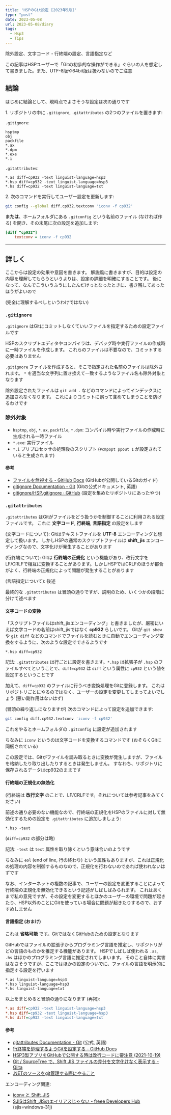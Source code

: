 ```yaml
---
title: 'HSPのGit設定 [2023年5月]'
type: "post"
date: 2023-05-08
url: 2023-05-08/diary
tags:
  - Hsp3
  - Tips
---
```


除外設定、文字コード・行終端の設定、言語指定など

<!--more-->

この記事はHSPユーザーで「Gitの初歩的な操作ができる」ぐらいの人を想定して書きました。また、UTF-8版や64bit版は扱わないのでご注意

## 結論

はじめに結論として、現時点でよさそうな設定は次の通りです

1\. リポジトリの中に `.gitignore`, `.gitattributes` の2つのファイルを置きます:

`.gitignore`:

```
hsptmp
obj
packfile
*.ax
*.dpm
*.exe
*.i
```

`.gitattributes`:

```
*.as diff=cp932 -text linguist-language=hsp3
*.hsp diff=cp932 -text linguist-language=hsp3
*.hs diff=cp932 -text linguist-language=txt
```

2\. 次のコマンドを実行してユーザー設定を更新します:

```sh
git config --global diff.cp932.textconv 'iconv -f cp932'
```

**または**、ホームフォルダにある `.gitconfig` という名前のファイル (なければ作る) を開き、その末尾に次の設定を追加します:

```ini
[diff "cp932"]
	textconv = iconv -f cp932
```

---

## 詳しく

ここからは設定の効果や意図を書きます。
解説風に書きますが、目的は設定の内容を理解してもらうというよりは、設定の詳細を明確にすることです。
後になって、なんでこういうふうにしたんだけっとなったときに、書き残してあったほうがよいので

(完全に理解するべしというわけではない)

### `.gitignore`

`.gitignore` はGitにコミットしなくていいファイルを指定するための設定ファイルです

HSPのスクリプトエディタやコンパイラは、デバッグ時や実行ファイルの作成時に一時ファイルを作成します。
これらのファイルは不要なので、コミットする必要はありません

`.gitignore` ファイルを作成すると、そこで指定された名前のファイルは除外されます。
`*` を適当な文字列に置き換えて一致するようなファイル名も除外対象となります

除外設定されたファイルは `git add .` などのコマンドによってインデックスに追加されなくなります。
これによりコミットに誤って含めてしまうことを防げるわけです

### 除外対象

- `hsptmp`, `obj`, `*.ax`, `packfile`, `*.dpm`: コンパイル時や実行ファイルの作成時に生成される一時ファイル
- `*.exe`: 実行ファイル
- `*.i` プリプロセッサの処理後のスクリプト (`#cmpopt ppout 1` が設定されていると生成されます)

#### 参考

- [ファイルを無視する - GitHub Docs](https://docs.github.com/ja/get-started/getting-started-with-git/ignoring-files) (GitHubが公開しているGitのガイド)
- [gitignore Documentation - Git](https://git-scm.com/docs/gitignore) (Gitの公式ドキュメント, 英語)
- [gitignore/HSP.gitignore · GitHub](https://github.com/toptal/gitignore/blob/master/templates/HSP.gitignore) (設定を集めたリポジトリにあったやつ)

### `.gitattributes`

`.gitattributes` はGitがファイルをどう扱うかを制御することに利用される設定ファイルです。
これに **文字コード**, **行終端**, **言語指定** の設定をします

(文字コードについて): Gitはテキストファイルを **UTF-8** エンコーディングと想定して扱います。
しかしHSPの通常のスクリプトファイルは **shift_jis** エンコーディングなので、文字化けが発生することがあります

(行終端について): Gitは **行終端の正規化** という機能があり、改行文字をLF/CRLFで相互に変換することがあります。しかしHSPではCRLFのほうが都合がよく、行終端の正規化によって問題が発生することがあります

(言語指定について): 後述

最終的な `.gitattributes` は冒頭の通りですが、説明のため、いくつかの段階に分けて述べます

#### 文字コードの変換

「スクリプトファイルはshift_jisエンコーディング」と書きましたが、厳密にいえば文字コードの名前はshift_jisではなく **cp932** らしいです。
Gitが `git show` や `git diff` などのコマンドでファイルを読むときに自動でエンコーディング変換をするように、次のような設定でできるようです

```
*.hsp diff=cp932
```

記法: `.gitattributes` は行ごとに設定を書きます。`*.hsp` は拡張子が `.hsp` のファイルすべてということで、`diff=cp932` は `diff` という属性に `cp932` という値を設定するということです

加えて、`diff=cp932` のファイルに行うべき変換処理をGitに登録します。
これはリポジトリごとにやるのではなく、ユーザーの設定を変更してしまってよいでしょう (悪い副作用はないはず)

(冒頭の繰り返しになりますが) 次のコマンドによって設定を追加できます:

```sh
git config diff.cp932.textconv 'iconv -f cp932'
```

これをやるとホームフォルダの `.gitconfig` に設定が追加されます

ちなみに `iconv` というのは文字コードを変換するコマンドです (おそらくGitに同梱されている)

この設定では、Gitがファイルを読み取るときに変換が発生しますが、ファイルを格納したり取り出したりするときは発生しません。
すなわち、リポジトリに保存されるデータはcp932のままです

#### 行終端の正規化の無効化

(行終端は **改行文字** のことで、LF/CRLFです。それについては参考記事をみてください)

前述の通り必要のない機能なので、行終端の正規化をHSPのファイルに対して無効化するための設定を `.gitattributes` に追加しましょう:

```
*.hsp -text
```

(`diff=cp932` の部分は略)

記法: `-text` は `text` 属性を取り除くという意味合いのようです

ちなみに `eol` (end of line, 行の終わり) という属性もありますが、これは正規化の処理の内容を制御するものなので、正規化を行わないのであれば使われないはずです

なお、インターネットの複数の記事で、ユーザーの設定を変更することによって行終端の正規化を無効化できるという記述がしばしばみられます。
これはあくまで私の意見ですが、その設定を変更するとほかのユーザーの環境で問題が起きたり、HSP以外のことにGitを使っている場合に問題が起きたりするので、おすすめしません

#### 言語指定 (おまけ)

これは **省略可能** です。GitではなくGitHubのための設定となります

GitHubではファイルの拡張子からプログラミング言語を推定し、リポジトリがどの言語のものかを推定する機能があります。
HSPでしばしば使われる `.as`, `.hs` はほかのプログラミング言語に推定されてしまいます。
そのこと自体に実害はなさそうですが、ここではほかの設定のついでに、ファイルの言語を明示的に指定する設定を行います

```
*.as linguist-language=hsp3
*.hsp linguist-language=hsp3
*.hs linguist-language=txt
```

以上をまとめると冒頭の通りになります (再掲):

```ini
*.as diff=cp932 -text linguist-language=hsp3
*.hsp diff=cp932 -text linguist-language=hsp3
*.hs diff=cp932 -text linguist-language=txt
```

#### 参考

- [gitattributes Documentation - Git](https://git-scm.com/docs/gitattributes) (公式, 英語)
- [行終端を処理するようGitを設定する - GitHub Docs](https://docs.github.com/ja/get-started/getting-started-with-git/configuring-git-to-handle-line-endings)
-  [HSP3製アプリをGitHubで公開する時は改行コードに要注意 (2021-10-19)](https://blog.yotiosoft.com/2021/10/19/HSP3%E8%A3%BD%E3%82%A2%E3%83%97%E3%83%AA%E3%82%92GitHub%E3%81%A7%E5%85%AC%E9%96%8B%E3%81%99%E3%82%8B%E6%99%82%E3%81%AF%E6%94%B9%E8%A1%8C%E3%82%B3%E3%83%BC%E3%83%89%E3%81%AB%E8%A6%81%E6%B3%A8%E6%84%8F.html)
- [Git / SourceTree で、Shift JIS ファイルの差分を文字化けなく表示する - Qiita](https://qiita.com/matsuoshi/items/c93a0b55df827a28514e)
- [.NETのソースをgit管理する際にやること](https://gist.github.com/momo-lab/976c2bd68467a39ec2cbdb4ec25240a2)

エンコーディング関連:

- [iconv と Shift_JIS](http://var.blog.jp/archives/82927005.html)
- [SJISはShift_JISのエイリアスじゃない - freee Developers Hub](https://developers.freee.co.jp/entry/sjis-is-not-an-alias-of-shift-jis) (sjis=windows-31j)
